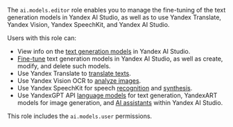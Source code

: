 The `ai.models.editor` role enables you to manage the fine-tuning of the text generation models in Yandex AI Studio, as well as to use Yandex Translate, Yandex Vision, Yandex SpeechKit, and Yandex AI Studio.

Users with this role can:
* View info on the [text generation models](../../../ai-studio/concepts/generation/models.md) in Yandex AI Studio.
* [Fine-tune](../../../ai-studio/concepts/tuning/index.md#fm-tuning) text generation models in Yandex AI Studio, as well as create, modify, and delete such models.
* Use Yandex Translate to [translate texts](../../../translate/quickstart.md).
* Use Yandex Vision OCR to [analyze images](../../../vision/concepts/ocr/index.md).
* Use Yandex SpeechKit for speech [recognition](../../../speechkit/stt/index.md) and [synthesis](../../../speechkit/tts/index.md).
* Use YandexGPT API [language models](../../../ai-studio/concepts/generation/index.md) for text generation, YandexART models for image generation, and [AI assistants](../../../ai-studio/concepts/assistant/index.md) within Yandex AI Studio.

This role includes the `ai.models.user` permissions.
